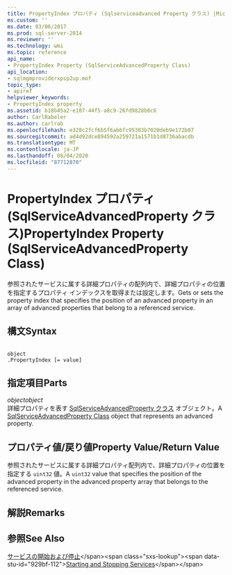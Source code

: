```yaml
---
title: PropertyIndex プロパティ (Sqlserviceadvanced Property クラス) |Microsoft Docs
ms.custom: ''
ms.date: 03/06/2017
ms.prod: sql-server-2014
ms.reviewer: ''
ms.technology: wmi
ms.topic: reference
api_name:
- PropertyIndex Property (SqlServiceAdvancedProperty Class)
api_location:
- sqlmgmproviderxpsp2up.mof
topic_type:
- apiref
helpviewer_keywords:
- PropertyIndex property
ms.assetid: b18b45a2-e187-44f5-a8c9-26fd9828b6c6
author: CarlRabeler
ms.author: carlrab
ms.openlocfilehash: e328c2fcf6b5f6ab6fc95383b7020deb9e172b07
ms.sourcegitcommit: ad4d92dce894592a259721a1571b1d8736abacdb
ms.translationtype: MT
ms.contentlocale: ja-JP
ms.lasthandoff: 08/04/2020
ms.locfileid: "87712870"
---
```

# <a name="propertyindex-property-sqlserviceadvancedproperty-class"></a><span data-ttu-id="929bf-102">PropertyIndex プロパティ (SqlServiceAdvancedProperty クラス)</span><span class="sxs-lookup"><span data-stu-id="929bf-102">PropertyIndex Property (SqlServiceAdvancedProperty Class)</span></span>
  <span data-ttu-id="929bf-103">参照されたサービスに属する詳細プロパティの配列内で、詳細プロパティの位置を指定するプロパティ インデックスを取得または設定します。</span><span class="sxs-lookup"><span data-stu-id="929bf-103">Gets or sets the property index that specifies the position of an advanced property in an array of advanced properties that belong to a referenced service.</span></span>  
  
## <a name="syntax"></a><span data-ttu-id="929bf-104">構文</span><span class="sxs-lookup"><span data-stu-id="929bf-104">Syntax</span></span>  
  
```  
  
object  
.PropertyIndex [= value]  
```  
  
## <a name="parts"></a><span data-ttu-id="929bf-105">指定項目</span><span class="sxs-lookup"><span data-stu-id="929bf-105">Parts</span></span>  
 <span data-ttu-id="929bf-106">*object*</span><span class="sxs-lookup"><span data-stu-id="929bf-106">*object*</span></span>  
 <span data-ttu-id="929bf-107">詳細プロパティを表す [SqlServiceAdvancedProperty クラス](sqlserviceadvancedproperty-class.md) オブジェクト。</span><span class="sxs-lookup"><span data-stu-id="929bf-107">A [SqlServiceAdvancedProperty Class](sqlserviceadvancedproperty-class.md) object that represents an advanced property.</span></span>  
  
## <a name="property-valuereturn-value"></a><span data-ttu-id="929bf-108">プロパティ値/戻り値</span><span class="sxs-lookup"><span data-stu-id="929bf-108">Property Value/Return Value</span></span>  
 <span data-ttu-id="929bf-109">参照されたサービスに属する詳細プロパティ配列内で、詳細プロパティの位置を指定する `uint32` 値。</span><span class="sxs-lookup"><span data-stu-id="929bf-109">A `uint32` value that specifies the position of the advanced property in the advanced property array that belongs to the referenced service.</span></span>  
  
## <a name="remarks"></a><span data-ttu-id="929bf-110">解説</span><span class="sxs-lookup"><span data-stu-id="929bf-110">Remarks</span></span>  
  
## <a name="see-also"></a><span data-ttu-id="929bf-111">参照</span><span class="sxs-lookup"><span data-stu-id="929bf-111">See Also</span></span>  
 <span data-ttu-id="929bf-112">[サービスの開始および停止](https://technet.microsoft.com/library/ms174886\(v=sql.105\).aspx)</span><span class="sxs-lookup"><span data-stu-id="929bf-112">[Starting and Stopping Services](https://technet.microsoft.com/library/ms174886\(v=sql.105\).aspx)</span></span>  
  
  
